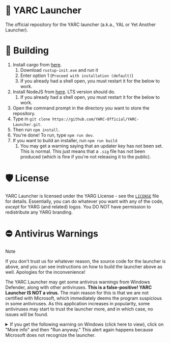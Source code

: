 # 🚀 YARC Launcher

The official repository for the YARC launcher (a.k.a., YAL or Yet Another Launcher).

# 🔨 Building

1. Install cargo from [here](https://www.rust-lang.org/tools/install).
	1. Download `rustup-init.exe` and run it
	2. Enter option 1 (`Proceed with installation (default)`)
	3. If you already had a shell open, you must restart it for the below to work.
2. Install NodeJS from [here](https://nodejs.org/). LTS version should do.
	1. If you already had a shell open, you must restart it for the below to work.
3. Open the command prompt in the directory you want to store the repository.
4. Type in `git clone https://github.com/YARC-Official/YARC-Launcher.git`.
5. Then run `npm install`.
6. You're done! To run, type `npm run dev`.
7. If you want to build an installer, run `npm run build`
	1. You may get a warning saying that an updater key has not been set. This is normal. This just means that a `.sig` file has not been produced (which is fine if you're not releasing it to the public). 

# 🛡️ License

YARC Launcher is licensed under the YARG License - see the [`LICENSE`](../master/LICENSE) file for details. Essentially, you can do whatever you want with any of the code, *except* for YARG (and related) logos. You DO NOT have permission to redistribute any YARG branding.

# ⛔ Antivirus Warnings

> [!NOTE]
> If you don't trust us for whatever reason, the source code for the launcher is above, and you can see instructions on how to build the launcher above as well. Apologies for the inconvenience!

The YARC Launcher may get some antivirus warnings from Windows Defender, along with other antiviruses. **This is a false-positive! YARC Launcher IS NOT a virus.** The main reason for this is that we are not certified with Microsoft, which immediately deems the program suspicious in some antiviruses. As this application increases in popularity, some antiviruses may start to trust the launcher more, and in which case, no issues will be found.

<details>
	<summary>If you get the following warning on Windows (click here to view), click on "More info" and then "Run anyway." This alert again happens because Microsoft does not recognize the launcher.</summary>
	
![image](https://github.com/YARC-Official/YARC-Launcher/assets/29520859/196d02ec-1bcf-4a78-a6b6-258fbbf1dab0)
</details>
